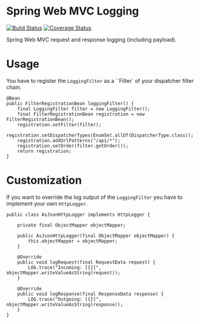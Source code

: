 # Spring Web MVC Logging

[![Build Status](https://img.shields.io/travis/zalando/spring-web-logging.svg)](https://travis-ci.org/zalando/spring-web-logging)
[![Coverage Status](https://img.shields.io/coveralls/zalando/spring-web-logging.svg)](https://coveralls.io/r/zalando/spring-web-logging)

Spring Web MVC request and response logging (including payload).

# Usage

You have to register the ``LoggingFilter`` as a ``Filter` of your dispatcher filter chain.

    @Bean
    public FilterRegistrationBean loggingFilter() {
        final LoggingFilter filter = new LoggingFilter();
        final FilterRegistrationBean registration = new FilterRegistrationBean();
        registration.setFilter(filter);
        registration.setDispatcherTypes(EnumSet.allOf(DispatcherType.class));
        registration.addUrlPatterns("/api/*");
        registration.setOrder(filter.getOrder());
        return registration;
    }

# Customization

If you want to override the log output of the ``LoggingFilter`` you have to implement your own ``HttpLogger``.

    public class AsJsonHttpLogger implements HttpLogger {

        private final ObjectMapper objectMapper;

        public AsJsonHttpLogger(final ObjectMapper objectMapper) {
            this.objectMapper = objectMapper;
        }

        @Override
        public void logRequest(final RequestData request) {
            LOG.trace("Incoming: [{}]", objectMapper.writeValueAsString(request));
        }

        @Override
        public void logResponse(final ResponseData response) {
            LOG.trace("Outgoing: [{}]", objectMapper.writeValueAsString(response));
        }
    }